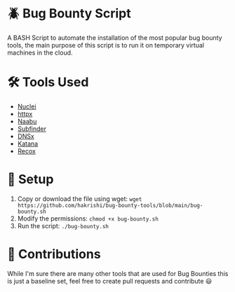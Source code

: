 # 🪲 Bug Bounty Script

A BASH Script to automate the installation of the most popular bug bounty tools, the main purpose of this script is to run it on temporary virtual machines in the cloud. 

# 🛠️ Tools Used

- [Nuclei](https://github.com/projectdiscovery/nuclei)
- [httpx](https://github.com/projectdiscovery/httpx)
- [Naabu](https://github.com/projectdiscovery/naabu)
- [Subfinder](https://github.com/projectdiscovery/subfinder)
- [DNSx](https://github.com/projectdiscovery/dnsx)
- [Katana](https://github.com/projectdiscovery/katana)
- [Recox](https://github.com/samhaxr/recox)


# 🚀 Setup 

1. Copy or download the file using wget: `wget https://github.com/hakrishi/bug-bounty-tools/blob/main/bug-bounty.sh`
2. Modify the permissions: `chmod +x bug-bounty.sh`
3. Run the script: `./bug-bounty.sh`

# 🤝 Contributions

While I'm sure there are many other tools that are used for Bug Bounties this is just a baseline set, feel free to create pull requests and contribute 😃
